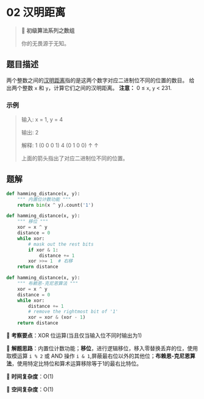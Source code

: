 # 02 汉明距离

> 🌈 **初级算法系列之数组**
>
> 你的无畏源于无知。

## 题目描述

两个整数之间的[汉明距离](https://baike.baidu.com/item/汉明距离)指的是这两个数字对应二进制位不同的位置的数目。
给出两个整数 `x` 和 `y`，计算它们之间的汉明距离。
**注意：** 0 ≤ `x`, `y` < 231.

### 示例

> 输入: x = 1, y = 4
>
> 输出: 2
>
> 解释:
> 1   (0 0 0 1)
> 4   (0 1 0 0)
> ↑   ↑
>
> 上面的箭头指出了对应二进制位不同的位置。
>

## 题解

```python
def hamming_distance(x, y):
    """ 内置位计数功能 """
    return bin(x ^ y).count('1')
```

```python
def hamming_distance(x, y):
    """ 移位 """
    xor = x ^ y
    distance = 0
    while xor:
        # mask out the rest bits
        if xor & 1:
            distance += 1
        xor >>= 1  # 右移
    return distance
```

```python
def hamming_distance(x, y):
    """ 布赖恩-克尼恩算法 """
    xor = x ^ y
    distance = 0
    while xor:
        distance += 1
        # remove the rightmost bit of '1'
        xor = xor & (xor - 1)
    return distance
```

🍥 **考察要点**：XOR 位运算(当且仅当输入位不同时输出为1)

🍬 **解题思路**：内置位计数功能；**移位**，进行逻辑移位，移入零替换丢弃的位，使用取模运算 `i % 2` 或 AND 操作 `i & 1`,屏蔽最右位以外的其他位；**布赖恩-克尼恩算法**，使用特定比特位和算术运算移除等于1的最右比特位。

🍉 **时间复杂度**：O(1)

🍭 **空间复杂度**：O(1)
